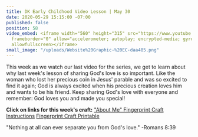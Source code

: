 ```yaml
---
title: DK Early Childhood Video Lesson | May 30
date: 2020-05-29 15:15:00 -07:00
published: false
position: 58
video_embed: <iframe width="560" height="315" src="https://www.youtube.com/embed/JWT38zaCDIo"
  frameborder="0" allow="accelerometer; autoplay; encrypted-media; gyroscope; picture-in-picture"
  allowfullscreen></iframe>
small_image: "/uploads/Website%20Graphic-%20EC-daa485.png"
---
```


This week as we watch our last video for the series, we get to learn about why last week's lesson of sharing God's love is so important. Like the woman who lost her precious coin in Jesus' parable and was so excited to find it again; God is always excited when his precious creation loves him and wants to be his friend. Keep sharing God's love with everyone and remember: God loves you and made you special!

**Click on links for this week's craft:**
["About Me" Fingerprint Craft Instructions](https://drive.google.com/file/d/1x6mlvxfQJmTSL1_N3wn4R8asfq0nhRF_/view?usp=sharing)
[Fingerprint Craft Printable](https://drive.google.com/file/d/12TwThAMTkHtE-1WcPBwvA-jkwX7m_wEz/view?usp=sharing)

"Nothing at all can ever separate you from God's love." -Romans 8:39